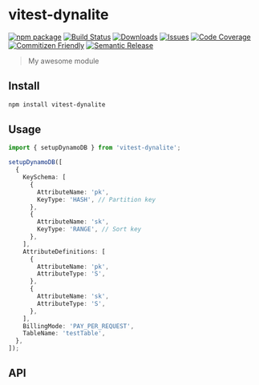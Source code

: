# vitest-dynalite

[![npm package][npm-img]][npm-url]
[![Build Status][build-img]][build-url]
[![Downloads][downloads-img]][downloads-url]
[![Issues][issues-img]][issues-url]
[![Code Coverage][codecov-img]][codecov-url]
[![Commitizen Friendly][commitizen-img]][commitizen-url]
[![Semantic Release][semantic-release-img]][semantic-release-url]

> My awesome module

## Install

```bash
npm install vitest-dynalite
```

## Usage

```ts
import { setupDynamoDB } from 'vitest-dynalite';

setupDynamoDB([
  {
    KeySchema: [
      {
        AttributeName: 'pk',
        KeyType: 'HASH', // Partition key
      },
      {
        AttributeName: 'sk',
        KeyType: 'RANGE', // Sort key
      },
    ],
    AttributeDefinitions: [
      {
        AttributeName: 'pk',
        AttributeType: 'S',
      },
      {
        AttributeName: 'sk',
        AttributeType: 'S',
      },
    ],
    BillingMode: 'PAY_PER_REQUEST',
    TableName: 'testTable',
  },
]);
```

## API

[build-img]: https://github.com/nerdmax/vitest-dynalite/actions/workflows/release.yml/badge.svg
[build-url]: https://github.com/nerdmax/vitest-dynalite/actions/workflows/release.yml
[downloads-img]: https://img.shields.io/npm/dt/vitest-dynalite
[downloads-url]: https://www.npmtrends.com/vitest-dynalite
[npm-img]: https://img.shields.io/npm/v/vitest-dynalite
[npm-url]: https://www.npmjs.com/package/vitest-dynalite
[issues-img]: https://img.shields.io/github/issues/nerdmax/vitest-dynalite
[issues-url]: https://github.com/nerdmax/vitest-dynalite/issues
[codecov-img]: https://codecov.io/gh/nerdmax/vitest-dynalite/branch/main/graph/badge.svg
[codecov-url]: https://codecov.io/gh/nerdmax/vitest-dynalite
[semantic-release-img]: https://img.shields.io/badge/%20%20%F0%9F%93%A6%F0%9F%9A%80-semantic--release-e10079.svg
[semantic-release-url]: https://github.com/semantic-release/semantic-release
[commitizen-img]: https://img.shields.io/badge/commitizen-friendly-brightgreen.svg
[commitizen-url]: http://commitizen.github.io/cz-cli/
